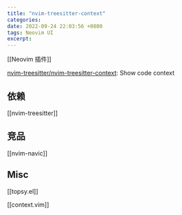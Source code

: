 ```yaml
---
title: "nvim-treesitter-context"
categories: 
date: 2022-09-24 22:03:56 +0800
tags: Neovim UI
excerpt: 
---
```



[[Neovim 插件]]


[nvim-treesitter/nvim-treesitter-context](https://github.com/nvim-treesitter/nvim-treesitter-context): Show code context


## 依赖

[[nvim-treesitter]]

## 竞品

[[nvim-navic]]


## Misc

[[topsy.el]]

[[context.vim]]


